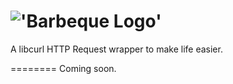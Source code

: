 !['Barbeque Logo'](http://i1158.photobucket.com/albums/p618/g12mcgov/Untitleddrawing.png)
========

A libcurl HTTP Request wrapper to make life easier.

========
Coming soon.
